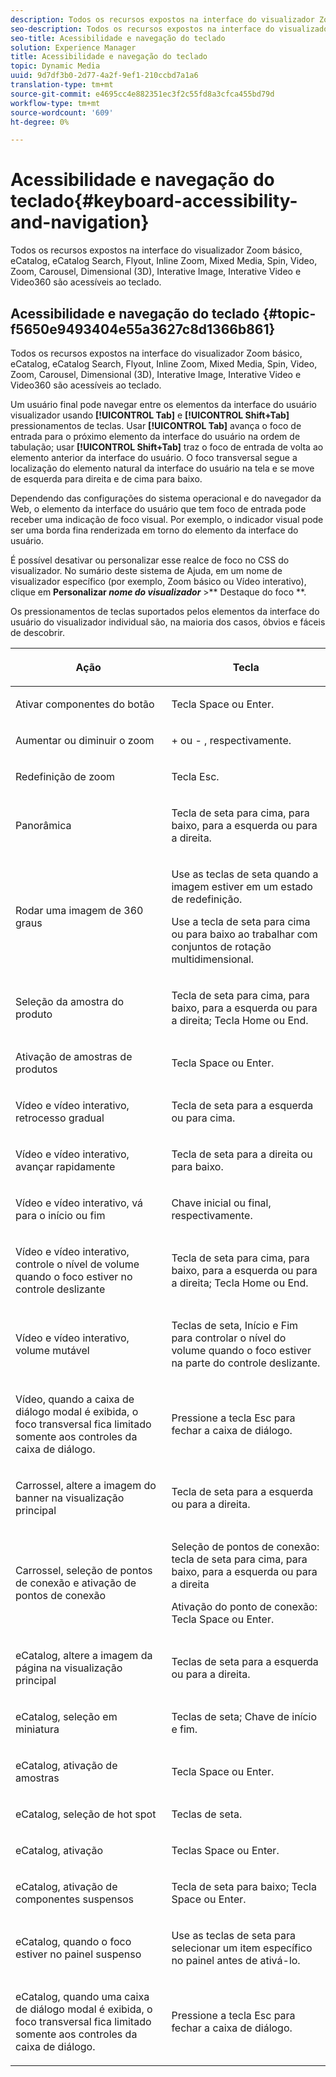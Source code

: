 ```yaml
---
description: Todos os recursos expostos na interface do visualizador Zoom básico, eCatalog, eCatalog Search, Flyout, Inline Zoom, Mixed Media, Spin, Video, Zoom, Dimensional (3D), Carrossel, Interative Image, Interative Video e Video360 são acessíveis ao teclado.
seo-description: Todos os recursos expostos na interface do visualizador Zoom básico, eCatalog, eCatalog Search, Flyout, Inline Zoom, Mixed Media, Spin, Video, Zoom, Dimensional (3D), Carrossel, Interative Image, Interative Video e Video360 são acessíveis ao teclado.
seo-title: Acessibilidade e navegação do teclado
solution: Experience Manager
title: Acessibilidade e navegação do teclado
topic: Dynamic Media
uuid: 9d7df3b0-2d77-4a2f-9ef1-210ccbd7a1a6
translation-type: tm+mt
source-git-commit: e4695cc4e882351ec3f2c55fd8a3cfca455bd79d
workflow-type: tm+mt
source-wordcount: '609'
ht-degree: 0%

---
```



# Acessibilidade e navegação do teclado{#keyboard-accessibility-and-navigation}

Todos os recursos expostos na interface do visualizador Zoom básico, eCatalog, eCatalog Search, Flyout, Inline Zoom, Mixed Media, Spin, Video, Zoom, Carousel, Dimensional (3D), Interative Image, Interative Video e Video360 são acessíveis ao teclado.

<!-- Updated June 1, 2020 from https://wiki.corp.adobe.com/pages/viewpage.action?spaceKey=scene7qa&title=s7Viewers%2C+S7SDK%2C+S7OnDemand+Release+Notes - Contact is Sasha -->

## Acessibilidade e navegação do teclado {#topic-f5650e9493404e55a3627c8d1366b861}

Todos os recursos expostos na interface do visualizador Zoom básico, eCatalog, eCatalog Search, Flyout, Inline Zoom, Mixed Media, Spin, Video, Zoom, Carousel, Dimensional (3D), Interative Image, Interative Video e Video360 são acessíveis ao teclado.

Um usuário final pode navegar entre os elementos da interface do usuário visualizador usando **[!UICONTROL Tab]** e **[!UICONTROL Shift+Tab]** pressionamentos de teclas. Usar **[!UICONTROL Tab]** avança o foco de entrada para o próximo elemento da interface do usuário na ordem de tabulação; usar **[!UICONTROL Shift+Tab]** traz o foco de entrada de volta ao elemento anterior da interface do usuário. O foco transversal segue a localização do elemento natural da interface do usuário na tela e se move de esquerda para direita e de cima para baixo.

Dependendo das configurações do sistema operacional e do navegador da Web, o elemento da interface do usuário que tem foco de entrada pode receber uma indicação de foco visual. Por exemplo, o indicador visual pode ser uma borda fina renderizada em torno do elemento da interface do usuário.

É possível desativar ou personalizar esse realce de foco no CSS do visualizador. No sumário deste sistema de Ajuda, em um nome de visualizador específico (por exemplo, Zoom básico ou Vídeo interativo), clique em **Personalizar *nome do visualizador*** >** Destaque do foco **.

Os pressionamentos de teclas suportados pelos elementos da interface do usuário do visualizador individual são, na maioria dos casos, óbvios e fáceis de descobrir.

<table id="table_8C49100412224324BF1DBF7FDFDCCBF8"> 
 <thead> 
  <tr> 
   <th colname="col1" class="entry"> <p>Ação </p> </th> 
   <th colname="col2" class="entry"> <p>Tecla </p> </th> 
  </tr> 
 </thead>
 <tbody> 
  <tr> 
   <td colname="col1"> <p>Ativar componentes do botão </p> </td> 
   <td colname="col2"> <p>Tecla Space ou Enter. </p> </td> 
  </tr> 
  <tr> 
   <td colname="col1"> <p>Aumentar ou diminuir o zoom </p> </td> 
   <td colname="col2"> <p> <span class="uicontrol"> +  </span> ou  <span class="uicontrol"> -  </span>, respectivamente. </p> </td> 
  </tr> 
  <tr> 
   <td colname="col1"> <p>Redefinição de zoom </p> </td> 
   <td colname="col2"> <p>Tecla Esc. </p> </td> 
  </tr> 
  <tr> 
   <td colname="col1"> <p>Panorâmica </p> </td> 
   <td colname="col2"> <p>Tecla de seta para cima, para baixo, para a esquerda ou para a direita. </p> </td> 
  </tr> 
  <tr> 
   <td colname="col1"> <p>Rodar uma imagem de 360 graus </p> </td> 
   <td colname="col2"> <p>Use as teclas de seta quando a imagem estiver em um estado de redefinição. </p> <p>Use a tecla de seta para cima ou para baixo ao trabalhar com conjuntos de rotação multidimensional. </p> </td> 
  </tr> 
  <tr> 
   <td colname="col1"> <p>Seleção da amostra do produto </p> </td> 
   <td colname="col2"> <p>Tecla de seta para cima, para baixo, para a esquerda ou para a direita; Tecla Home ou End. </p> </td> 
  </tr> 
  <tr> 
   <td colname="col1"> <p>Ativação de amostras de produtos </p> </td> 
   <td colname="col2"> <p>Tecla Space ou Enter. </p> </td> 
  </tr> 
  <tr> 
   <td colname="col1"> <p>Vídeo e vídeo interativo, retrocesso gradual </p> </td> 
   <td colname="col2"> <p>Tecla de seta para a esquerda ou para cima. </p> </td> 
  </tr> 
  <tr> 
   <td colname="col1"> <p>Vídeo e vídeo interativo, avançar rapidamente </p> </td> 
   <td colname="col2"> <p>Tecla de seta para a direita ou para baixo. </p> </td> 
  </tr> 
  <tr> 
   <td colname="col1"> <p>Vídeo e vídeo interativo, vá para o início ou fim </p> </td> 
   <td colname="col2"> <p>Chave inicial ou final, respectivamente. </p> </td> 
  </tr> 
  <tr> 
   <td colname="col1"> <p>Vídeo e vídeo interativo, controle o nível de volume quando o foco estiver no controle deslizante </p> </td> 
   <td colname="col2"> <p>Tecla de seta para cima, para baixo, para a esquerda ou para a direita; Tecla Home ou End. </p> </td> 
  </tr> 
  <tr> 
   <td colname="col1"> <p>Vídeo e vídeo interativo, volume mutável </p> </td> 
   <td colname="col2"> <p>Teclas de seta, Início e Fim para controlar o nível do volume quando o foco estiver na parte do controle deslizante. </p> </td> 
  </tr> 
  <tr> 
   <td colname="col1"> <p>Vídeo, quando a caixa de diálogo modal é exibida, o foco transversal fica limitado somente aos controles da caixa de diálogo. </p> </td> 
   <td colname="col2"> <p>Pressione a tecla Esc para fechar a caixa de diálogo. </p> </td> 
  </tr> 
  <tr> 
   <td colname="col1"> <p>Carrossel, altere a imagem do banner na visualização principal </p> </td> 
   <td colname="col2"> <p>Tecla de seta para a esquerda ou para a direita. </p> </td> 
  </tr> 
  <tr> 
   <td colname="col1"> <p>Carrossel, seleção de pontos de conexão e ativação de pontos de conexão </p> </td> 
   <td colname="col2"> <p>Seleção de pontos de conexão: tecla de seta para cima, para baixo, para a esquerda ou para a direita </p> <p>Ativação do ponto de conexão: Tecla Space ou Enter. </p> </td> 
  </tr> 
  <tr> 
   <td colname="col1"> <p>eCatalog, altere a imagem da página na visualização principal </p> </td> 
   <td colname="col2"> <p> Teclas de seta para a esquerda ou para a direita. </p> </td> 
  </tr> 
  <tr> 
   <td colname="col1"> <p>eCatalog, seleção em miniatura </p> </td> 
   <td colname="col2"> <p>Teclas de seta; Chave de início e fim. </p> </td> 
  </tr> 
  <tr> 
   <td colname="col1"> <p>eCatalog, ativação de amostras </p> </td> 
   <td colname="col2"> <p>Tecla Space ou Enter. </p> </td> 
  </tr> 
  <tr> 
   <td colname="col1"> <p>eCatalog, seleção de hot spot </p> </td> 
   <td colname="col2"> <p>Teclas de seta. </p> </td> 
  </tr> 
  <tr> 
   <td colname="col1"> <p>eCatalog, ativação </p> </td> 
   <td colname="col2"> <p>Teclas Space ou Enter. </p> </td> 
  </tr> 
  <tr> 
   <td colname="col1"> <p>eCatalog, ativação de componentes suspensos </p> </td> 
   <td colname="col2"> <p> Tecla de seta para baixo; Tecla Space ou Enter. </p> </td> 
  </tr> 
  <tr> 
   <td colname="col1"> <p>eCatalog, quando o foco estiver no painel suspenso </p> </td> 
   <td colname="col2"> <p>Use as teclas de seta para selecionar um item específico no painel antes de ativá-lo. </p> </td> 
  </tr> 
  <tr> 
   <td colname="col1"> <p>eCatalog, quando uma caixa de diálogo modal é exibida, o foco transversal fica limitado somente aos controles da caixa de diálogo. </p> </td> 
   <td colname="col2"> <p>Pressione a tecla Esc para fechar a caixa de diálogo. </p> </td> 
  </tr> 
 </tbody> 
</table>


